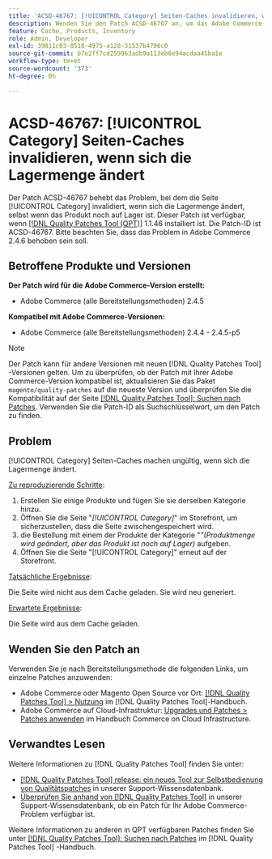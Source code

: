 ```yaml
---
title: 'ACSD-46767: [!UICONTROL Category] Seiten-Caches invalidieren, wenn sich die Lagermenge ändert'
description: Wenden Sie den Patch ACSD-46767 an, um das Adobe Commerce-Problem zu beheben, bei dem die Seite [!UICONTROL Category] invalidiert, wenn sich die Lagermenge ändert, selbst wenn das Produkt noch auf Lager ist.
feature: Cache, Products, Inventory
role: Admin, Developer
exl-id: 39811c03-8518-4975-a128-31537b4706c0
source-git-commit: b7e2ff7cd259963adb9a113eb8e94acdaa45ba1e
workflow-type: tm+mt
source-wordcount: '373'
ht-degree: 0%

---
```


# ACSD-46767: [!UICONTROL Category] Seiten-Caches invalidieren, wenn sich die Lagermenge ändert

Der Patch ACSD-46767 behebt das Problem, bei dem die Seite [!UICONTROL Category] invalidiert, wenn sich die Lagermenge ändert, selbst wenn das Produkt noch auf Lager ist. Dieser Patch ist verfügbar, wenn [[!DNL Quality Patches Tool (QPT)]](/help/announcements/adobe-commerce-announcements/magento-quality-patches-released-new-tool-to-self-serve-quality-patches.md) 1.1.46 installiert ist. Die Patch-ID ist ACSD-46767. Bitte beachten Sie, dass das Problem in Adobe Commerce 2.4.6 behoben sein soll.

## Betroffene Produkte und Versionen

**Der Patch wird für die Adobe Commerce-Version erstellt:**

* Adobe Commerce (alle Bereitstellungsmethoden) 2.4.5

**Kompatibel mit Adobe Commerce-Versionen:**

* Adobe Commerce (alle Bereitstellungsmethoden) 2.4.4 - 2.4.5-p5

>[!NOTE]
>
>Der Patch kann für andere Versionen mit neuen [!DNL Quality Patches Tool] -Versionen gelten. Um zu überprüfen, ob der Patch mit Ihrer Adobe Commerce-Version kompatibel ist, aktualisieren Sie das Paket `magento/quality-patches` auf die neueste Version und überprüfen Sie die Kompatibilität auf der Seite [[!DNL Quality Patches Tool]: Suchen nach Patches](https://experienceleague.adobe.com/tools/commerce-quality-patches/index.html). Verwenden Sie die Patch-ID als Suchschlüsselwort, um den Patch zu finden.

## Problem

[!UICONTROL Category] Seiten-Caches machen ungültig, wenn sich die Lagermenge ändert.

<u>Zu reproduzierende Schritte</u>:

1. Erstellen Sie einige Produkte und fügen Sie sie derselben Kategorie hinzu.
1. Öffnen Sie die Seite &quot;*[!UICONTROL Category]*&quot; im Storefront, um sicherzustellen, dass die Seite zwischengespeichert wird.
1. die Bestellung mit einem der Produkte der Kategorie &quot;*&quot;(Produktmenge wird geändert, aber das Produkt ist noch auf Lager)* aufgeben.
1. Öffnen Sie die Seite &quot;[!UICONTROL Category]&quot; erneut auf der Storefront.

<u>Tatsächliche Ergebnisse</u>:

Die Seite wird nicht aus dem Cache geladen. Sie wird neu generiert.

<u>Erwartete Ergebnisse</u>:

Die Seite wird aus dem Cache geladen.

## Wenden Sie den Patch an

Verwenden Sie je nach Bereitstellungsmethode die folgenden Links, um einzelne Patches anzuwenden:

* Adobe Commerce oder Magento Open Source vor Ort: [[!DNL Quality Patches Tool] > Nutzung](https://experienceleague.adobe.com/docs/commerce-operations/tools/quality-patches-tool/usage.html) im [!DNL Quality Patches Tool]-Handbuch.
* Adobe Commerce auf Cloud-Infrastruktur: [Upgrades und Patches > Patches anwenden](https://experienceleague.adobe.com/docs/commerce-cloud-service/user-guide/develop/upgrade/apply-patches.html) im Handbuch Commerce on Cloud Infrastructure.

## Verwandtes Lesen

Weitere Informationen zu [!DNL Quality Patches Tool] finden Sie unter:

* [[!DNL Quality Patches Tool] release: ein neues Tool zur Selbstbedienung von Qualitätspatches](/help/announcements/adobe-commerce-announcements/magento-quality-patches-released-new-tool-to-self-serve-quality-patches.md) in unserer Support-Wissensdatenbank.
* [Überprüfen Sie anhand von  [!DNL Quality Patches Tool]](/help/support-tools/patches-available-in-qpt-tool/check-patch-for-magento-issue-with-magento-quality-patches.md) in unserer Support-Wissensdatenbank, ob ein Patch für Ihr Adobe Commerce-Problem verfügbar ist.

Weitere Informationen zu anderen in QPT verfügbaren Patches finden Sie unter [[!DNL Quality Patches Tool]: Suchen nach Patches](https://experienceleague.adobe.com/tools/commerce-quality-patches/index.html) im [!DNL Quality Patches Tool] -Handbuch.

